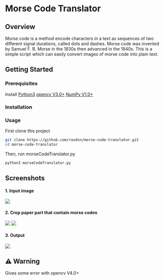 # Morse Code Translator

## Overview
Morse code is a method encode characters in a text as sequences of two different signal durations, called dots and dashes. Morse code was invented by Samuel F. B. Morse in the 1830s then advanced in the 1840s. This is a simple script which can easily convert images of morse code into plain text.

## Getting Started

### Prerequisites
Install 
[Python3](https://www.python.org/downloads/)
[opencv V3.0+](https://pypi.org/project/opencv-python/)
[NumPy V1.0+](https://pypi.org/project/numpy/)

### Installation

### Usage
First clone this project
```sh
git clone https://github.com/ravdsn/morse-code-translator.git
cd morse-code-translator 
```
Then, run morseCodeTranslator.py 
```sh
python3 morseCodeTranslator.py 
```

## Screenshots

#### 1. Input image
![](wiki/outputims/Original.jpg)

#### 2. Crop paper part that contain morse codes
![](wiki/outputims/Outline.jpg) 
![](wiki/outputims/birdeyeImage.jpg)

#### 3. Output
![](wiki/outputims/output.png)


## :warning: Warning 
Gives some error with opencv V4.0+
